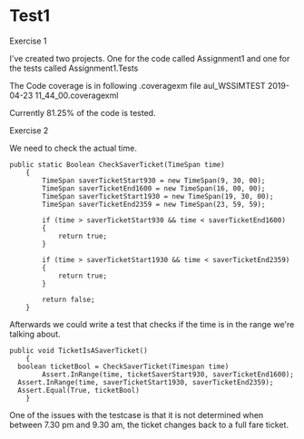 # Test1

Exercise 1

I've created two projects. One for the code called Assignment1 and one for the tests called Assignment1.Tests

The Code coverage is in following .coveragexm file aul_WSSIMTEST 2019-04-23 11_44_00.coveragexml

Currently 81.25% of the code is tested.

Exercise 2

We need to check the actual time.

	public static Boolean CheckSaverTicket(TimeSpan time)
		{
			TimeSpan saverTicketStart930 = new TimeSpan(9, 30, 00);
			TimeSpan saverTicketEnd1600 = new TimeSpan(16, 00, 00);
			TimeSpan saverTicketStart1930 = new TimeSpan(19, 30, 00);
			TimeSpan saverTicketEnd2359 = new TimeSpan(23, 59, 59);

			if (time > saverTicketStart930 && time < saverTicketEnd1600)
			{
				return true;
			}

			if (time > saverTicketStart1930 && time < saverTicketEnd2359)
			{
				return true;
			}

			return false;
		}
    
Afterwards we could write a test that checks if the time is in the range we're talking about.

	public void TicketIsASaverTicket()
		{		
      boolean ticketBool = CheckSaverTicket(Timespan time)
			Assert.InRange(time, ticketSaverStart930, saverTicketEnd1600);
      Assert.InRange(time, saverTicketStart1930, saverTicketEnd2359);
      Assert.Equal(True, ticketBool)
		}
    
One of the issues with the testcase is that it is not determined when between 7.30 pm and 9.30 am, the ticket changes back to a full fare ticket.
